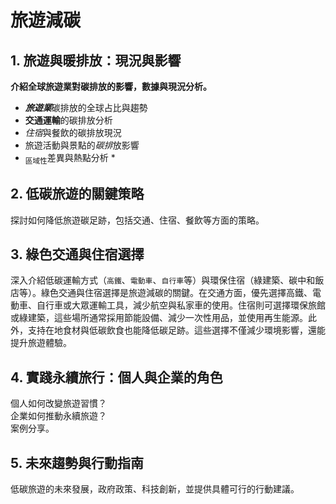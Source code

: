 # 旅遊減碳
##  1. 旅遊與暖排放：現況與影響
**介紹全球旅遊業對碳排放的影響，數據與現況分析。**
-  ***旅遊業***碳排放的全球占比與趨勢
-  **交通運輸**的碳排放分析
-  *住宿*與餐飲的碳排放現況
-  旅遊活動與景點的*碳排*放影響
-  <sub>區域性</sub>差異與熱點分析 \*
## 2. 低碳旅遊的關鍵策略
探討如何降低旅遊碳足跡，包括交通、住宿、餐飲等方面的策略。
## 3. 綠色交通與住宿選擇
深入介紹低碳運輸方式（`高鐵`、`電動車`、`自行車`等）與環保住宿（綠建築、碳中和飯店等）。綠色交通與住宿選擇是旅遊減碳的關鍵。在交通方面，優先選擇高鐵、電動車、自行車或大眾運輸工具，減少航空與私家車的使用。住宿則可選擇環保旅館或綠建築，這些場所通常採用節能設備、減少一次性用品，並使用再生能源。此外，支持在地食材與低碳飲食也能降低碳足跡。這些選擇不僅減少環境影響，還能提升旅遊體驗。
## 4. 實踐永續旅行：個人與企業的角色
個人如何改變旅遊習慣？\
企業如何推動永續旅遊？\
案例分享。
## 5. 未來趨勢與行動指南
低碳旅遊的未來發展，政府政策、科技創新，並提供具體可行的行動建議。
